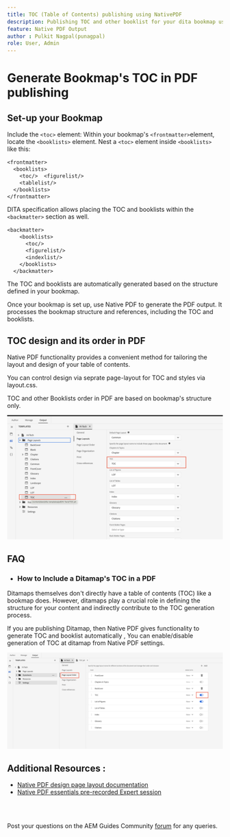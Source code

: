 ```yaml
---
title: TOC (Table of Contents) publishing using NativePDF
description: Publishing TOC and other booklist for your dita bookmap using NativePDF 
feature: Native PDF Output
author : Pulkit Nagpal(punagpal)
role: User, Admin 
---
```

# Generate Bookmap's TOC in PDF publishing 

## Set-up your Bookmap

Include the `<toc>`  element:
Within your bookmap's `<frontmatter>`element, locate the `<booklists>` element.  Nest a `<toc>` element inside `<booklists>` like this:

```
<frontmatter>
  <booklists>
    <toc/>  <figurelist/>
    <tablelist/>
  </booklists>
</frontmatter>

```

DITA specification allows placing the TOC and booklists  within the `<backmatter>` section as well.


```
<backmatter>
    <booklists>
      <toc/>
      <figurelist/>
      <indexlist/>
    </booklists>
  </backmatter>

```

The TOC and booklists are automatically generated based on the structure defined in your bookmap.

Once your bookmap is set up, use  Native PDF to generate the PDF output. It processes the bookmap structure and references, including the TOC and booklists.

## TOC design and its order in PDF

Native PDF functionality provides a convenient method for tailoring the layout and design of your table of contents.

You can control design via seprate page-layout for TOC and styles via layout.css. 

TOC and other Booklists order in PDF are based on bookmap's structure only.

![toc](../assets/publishing/toc.png)


## FAQ

- ### How to Include a Ditamap's TOC in a PDF

Ditamaps themselves don't directly have  a table of contents (TOC) like a bookmap does. However, ditamaps play a crucial role in defining the structure for your content and indirectly contribute to the TOC generation process.

If you are publishing Ditamap, then Native PDF gives functionality to generate TOC and booklist automatically , You can enable/disable generation of TOC at ditamap from Native PDF settings.

![Enable Disable TOC](../assets/publishing/pageorder.png)

## Additional Resources :

- [Native PDF design page layout documentation](https://experienceleague.adobe.com/en/docs/experience-manager-guides/using/install-guide/on-prem-ig/output-gen-config/config-native-pdf-publish/design-page-layout)
- [Native PDF essentials pre-recorded Expert session](https://experienceleague.adobe.com/en/docs/experience-manager-guides/using/knowledge-base/expert-session/native-pdf-publishing-essentials-feb23)

<br>
<br>

 Post your questions on the AEM Guides Community [forum](https://experienceleaguecommunities.adobe.com/t5/experience-manager-guides/ct-p/aem-xml-documentation) for any queries.

 
